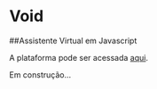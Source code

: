# Void
##Assistente Virtual em Javascript

A plataforma pode ser acessada [aqui](https://rochasdemarte.github.io/Void).

Em construção...
